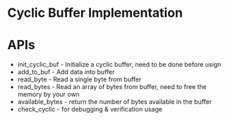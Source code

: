 # Cyclic Buffer Implementation

# APIs
* init_cyclic_buf - Initialize a cyclic buffer, need to be done before usign
* add_to_buf - Add data into buffer
* read_byte - Read a single byte from buffer
* read_bytes - Read an array of bytes from buffer, need to free the memory by your own
* available_bytes - return the number of bytes available in the buffer
* check_cyclic - for debugging & verification usage